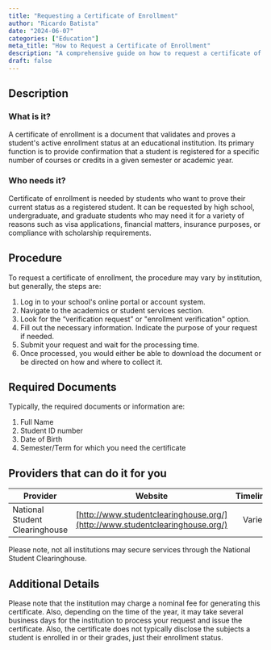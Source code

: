 ```yaml
---
title: "Requesting a Certificate of Enrollment"
author: "Ricardo Batista"
date: "2024-06-07"
categories: ["Education"]
meta_title: "How to Request a Certificate of Enrollment"
description: "A comprehensive guide on how to request a certificate of enrollment, which is a proof that a student is registered in an educational institution."
draft: false
---
```


## Description
### What is it?
A certificate of enrollment is a document that validates and proves a student's active enrollment status at an educational institution. Its primary function is to provide confirmation that a student is registered for a specific number of courses or credits in a given semester or academic year.
### Who needs it?
Certificate of enrollment is needed by students who want to prove their current status as a registered student. It can be requested by high school, undergraduate, and graduate students who may need it for a variety of reasons such as visa applications, financial matters, insurance purposes, or compliance with scholarship requirements.

## Procedure
To request a certificate of enrollment, the procedure may vary by institution, but generally, the steps are:

1. Log in to your school's online portal or account system. 
2. Navigate to the academics or student services section.
3. Look for the “verification request” or "enrollment verification" option.
4. Fill out the necessary information. Indicate the purpose of your request if needed.
5. Submit your request and wait for the processing time.
6. Once processed, you would either be able to download the document or be directed on how and where to collect it. 

## Required Documents
Typically, the required documents or information are:

1. Full Name
2. Student ID number
3. Date of Birth
4. Semester/Term for which you need the certificate

## Providers that can do it for you

| Provider        |     Website     |     Timelines    |       Cost      |
| --------------- | --------------- |  :-------------: | :-------------: |
| National Student Clearinghouse      |  [http://www.studentclearinghouse.org/](http://www.studentclearinghouse.org/)     |      Varies      |        Varies       |

Please note, not all institutions may secure services through the National Student Clearinghouse.

## Additional Details
Please note that the institution may charge a nominal fee for generating this certificate. Also, depending on the time of the year, it may take several business days for the institution to process your request and issue the certificate. Also, the certificate does not typically disclose the subjects a student is enrolled in or their grades, just their enrollment status.
